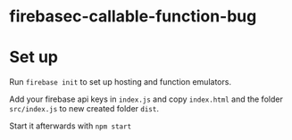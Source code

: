 # firebasec-callable-function-bug

# Set up

Run `firebase init` to set up hosting and function emulators.

Add your firebase api keys in `index.js` and copy `index.html` and the folder `src/index.js` to new created folder `dist`.

Start it afterwards with `npm start`